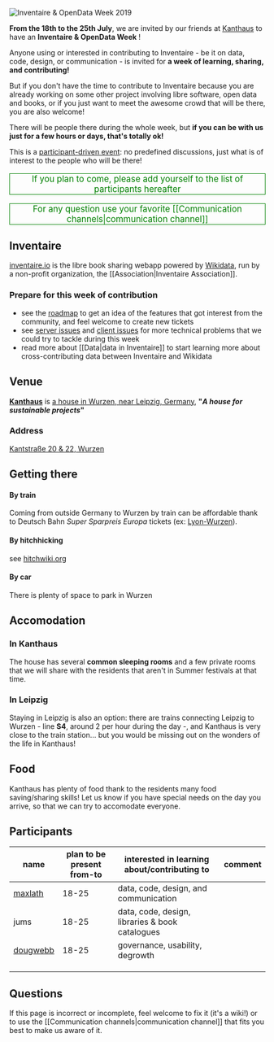 <!-- LANG:EN, title="Inventaire & OpenData Week 2019"-->

![Inventaire & OpenData Week 2019](https://user-images.githubusercontent.com/1596934/58413268-ad186a00-8078-11e9-9b96-bc22c8c6026c.png)

**From the 18th to the 25th July**, we are invited by our friends at [Kanthaus](https://kanthaus.online/en/) to have an **Inventaire & OpenData Week** !

Anyone using or interested in contributing to Inventaire - be it on data, code, design, or communication - is invited for **a week of learning, sharing, and contributing!**

But if you don't have the time to contribute to Inventaire because you are already working on some other project involving libre software, open data and books, or if you just want to meet the awesome crowd that will be there, you are also welcome!

There will be people there during the whole week, but **if you can be with us just for a few hours or days, that's totally ok!**

This is a [participant-driven event](https://en.wikipedia.org/wiki/Unconference#Format): no predefined discussions, just what is of interest to the people who will be there!

<p style="text-align: center; color: green; font-size: 1.2em; border: 1px solid">If you plan to come, please add yourself to the list of participants hereafter</p>

<p style="text-align: center; color: green; font-size: 1.2em; border: 1px solid">For any question use your favorite [[Communication channels|communication channel]]
<p>

## Inventaire
[inventaire.io](https://inventaire.io) is the libre book sharing webapp powered by [Wikidata](https://wikidata.org), run by a non-profit organization, the [[Association|Inventaire Association]].

### Prepare for this week of contribution
* see the [roadmap](https://trello.com/b/0lKcsZDj/inventaire-roadmap) to get an idea of the features that got interest from the community, and feel welcome to create new tickets
* see [server issues](http://github.com/inventaire/inventaire/issues) and [client issues](http://github.com/inventaire/inventaire-client/issues) for more technical problems that we could try to tackle during this week
* read more about [[Data|data in Inventaire]] to start learning more about cross-contributing data between Inventaire and Wikidata

## Venue
**[Kanthaus](https://kanthaus.online/en/)** is [a house in Wurzen, near Leipzig, Germany](https://www.openstreetmap.org/way/99897633), **"*A house for sustainable projects*"**

### Address
[Kantstraße 20 & 22, Wurzen](https://www.openstreetmap.org/way/99897633)

## Getting there
#### By train
Coming from outside Germany to Wurzen by train can be affordable thank to Deutsch Bahn *Super Sparpreis Europa* tickets (ex: [Lyon-Wurzen](https://www.trainline.eu/search/lyon/wurzen/2019-07-17-06:00)).
#### By hitchhicking
see [hitchwiki.org](https://hitchwiki.org)
#### By car
There is plenty of space to park in Wurzen

## Accomodation
### In Kanthaus
The house has several **common sleeping rooms** and a few private rooms that we will share with the residents that aren't in Summer festivals at that time.
### In Leipzig
Staying in Leipzig is also an option: there are trains connecting Leipzig to Wurzen - line **S4**, around 2 per hour during the day -, and Kanthaus is very close to the train station... but you would be missing out on the wonders of the life in Kanthaus!

## Food
Kanthaus has plenty of food thank to the residents many food saving/sharing skills! Let us know if you have special needs on the day you arrive, so that we can try to accomodate everyone.

## Participants
| name |plan to be present from-to|interested in learning about/contributing to | comment|
|---|---|---|---|
| [maxlath](https://maxlath.eu) | 18-25| data, code, design, and communication |  |
| jums | 18-25| data, code, design, libraries & book catalogues |  |
| [dougwebb](https://dougwebb.site/) | 18-25 | governance, usability, degrowth  |   |
|   |   |   |   |
|   |   |   |   |
|   |   |   |   |


## Questions
If this page is incorrect or incomplete, feel welcome to fix it (it's a wiki!) or to use the [[Communication channels|communication channel]] that fits you best to make us aware of it.